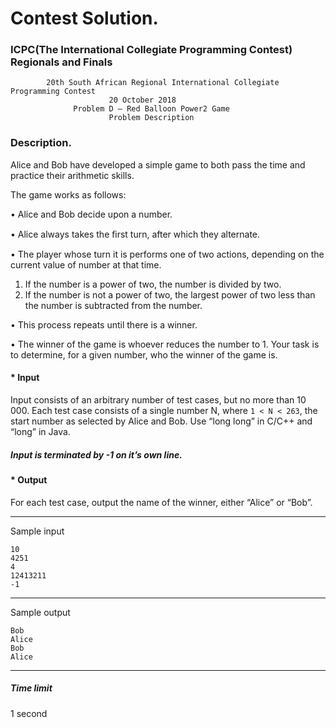 # Contest Solution.

### ICPC(The International Collegiate Programming Contest) Regionals and Finals

            20th South African Regional International Collegiate Programming Contest
                          20 October 2018
                  Problem D — Red Balloon Power2 Game
                          Problem Description
### Description.
Alice and Bob have developed a simple game to both pass the time and practice their arithmetic skills.

The game works as follows:

• Alice and Bob decide upon a number.

• Alice always takes the ﬁrst turn, after which they alternate.

• The player whose turn it is performs one of two actions, depending on the current value of number at that time.

1. If the number is a power of two, the number is divided by two.
2. If the number is not a power of two, the largest power of two less than the number is subtracted from the number.
            
• This process repeats until there is a winner.

• The winner of the game is whoever reduces the number to 1. Your task is to determine, for a given number, who the winner of the game is.

#### * Input
Input consists of an arbitrary number of test cases, but no more than 10 000. Each test case consists of a single number N, where ```1 < N < 263```, the start number as selected by Alice and Bob. Use “long long” in C/C++ and “long” in Java.

##### Input is terminated by -1 on it’s own line.

#### * Output
For each test case, output the name of the winner, either “Alice” or “Bob”.

--------------------
Sample input
```
10 
4251 
4 
12413211 
-1
````
---------------------
Sample output
```
Bob
Alice
Bob 
Alice
```
---------------------

##### Time limit
1 second
